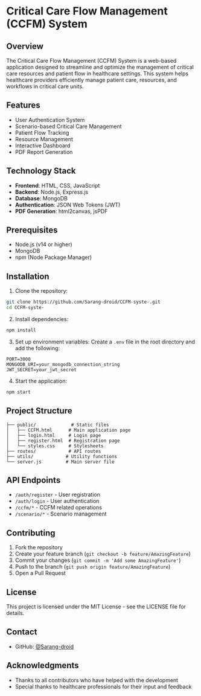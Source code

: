 # Critical Care Flow Management (CCFM) System

## Overview
The Critical Care Flow Management (CCFM) System is a web-based application designed to streamline and optimize the management of critical care resources and patient flow in healthcare settings. This system helps healthcare providers efficiently manage patient care, resources, and workflows in critical care units.

## Features
- User Authentication System
- Scenario-based Critical Care Management
- Patient Flow Tracking
- Resource Management
- Interactive Dashboard
- PDF Report Generation

## Technology Stack
- **Frontend**: HTML, CSS, JavaScript
- **Backend**: Node.js, Express.js
- **Database**: MongoDB
- **Authentication**: JSON Web Tokens (JWT)
- **PDF Generation**: html2canvas, jsPDF

## Prerequisites
- Node.js (v14 or higher)
- MongoDB
- npm (Node Package Manager)

## Installation

1. Clone the repository:
```bash
git clone https://github.com/Sarang-droid/CCFM-syste-.git
cd CCFM-syste-
```

2. Install dependencies:
```bash
npm install
```

3. Set up environment variables:
Create a `.env` file in the root directory and add the following:
```
PORT=3000
MONGODB_URI=your_mongodb_connection_string
JWT_SECRET=your_jwt_secret
```

4. Start the application:
```bash
npm start
```

## Project Structure
```
├── public/             # Static files
│   ├── CCFM.html      # Main application page
│   ├── login.html     # Login page
│   ├── register.html  # Registration page
│   └── styles.css     # Stylesheets
├── routes/            # API routes
├── utils/            # Utility functions
└── server.js         # Main server file
```

## API Endpoints
- `/auth/register` - User registration
- `/auth/login` - User authentication
- `/ccfm/*` - CCFM related operations
- `/scenario/*` - Scenario management

## Contributing
1. Fork the repository
2. Create your feature branch (`git checkout -b feature/AmazingFeature`)
3. Commit your changes (`git commit -m 'Add some AmazingFeature'`)
4. Push to the branch (`git push origin feature/AmazingFeature`)
5. Open a Pull Request

## License
This project is licensed under the MIT License - see the LICENSE file for details.

## Contact
- GitHub: [@Sarang-droid](https://github.com/Sarang-droid)

## Acknowledgments
- Thanks to all contributors who have helped with the development
- Special thanks to healthcare professionals for their input and feedback 